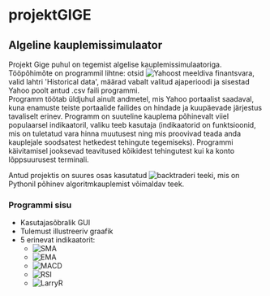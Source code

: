 # projektGIGE

## Algeline kauplemissimulaator
Projekt Gige puhul on tegemist algelise kauplemissimulaatoriga.   
Tööpõhimõte on programmil lihtne: otsid ![Yahoost](https://finance.yahoo.com/) meeldiva finantsvara, valid lahtri 'Historical data', määrad vabalt valitud ajaperioodi ja sisestad Yahoo poolt antud .csv faili programmi.  
Programm töötab üldjuhul ainult andmetel, mis Yahoo portaalist saadaval, kuna enamuste teiste portaalide failides on hindade ja kuupäevade järjestus tavaliselt erinev. Programm on suuteline kauplema põhinevalt viiel populaarsel indikaatoril, valiku teeb kasutaja (indikaatorid on funktsioonid, mis on tuletatud vara hinna muutusest ning mis proovivad teada anda kauplejale soodsatest hetkedest tehingute tegemiseks). Programmi käivitamisel jooksevad teavitused kõikidest tehingutest kui ka konto lõppsuurusest terminali.


Antud projektis on suures osas kasutatud ![backtraderi](https://github.com/mementum/backtrader) teeki, mis on Pythonil põhinev algoritmkauplemist võimaldav teek.

### Programmi sisu
* Kasutajasõbralik GUI
* Tulemust illustreeriv graafik
* 5 erinevat indikaatorit:
  * ![SMA](https://www.investopedia.com/terms/s/sma.asp)
  * ![EMA](https://www.investopedia.com/terms/e/ema.asp)
  * ![MACD](https://www.investopedia.com/terms/m/macd.asp)
  * ![RSI](https://www.investopedia.com/terms/r/rsi.asp)
  * ![LarryR](https://www.investopedia.com/terms/w/williamsr.asp)
